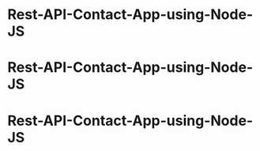 # Rest-API-Contact-App-using-Node-JS
# Rest-API-Contact-App-using-Node-JS
# Rest-API-Contact-App-using-Node-JS
